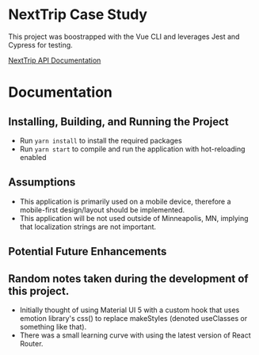 # NextTrip Case Study

This project was boostrapped with the Vue CLI and leverages Jest and Cypress for testing.

[NextTrip API Documentation](https://svc.metrotransit.org/nextrip)

# Documentation
## Installing, Building, and Running the Project
    
 - Run `yarn install` to install the required packages
 - Run `yarn start` to compile and run the application with hot-reloading enabled



## Assumptions
- This application is primarily used on a mobile device, therefore a mobile-first design/layout should be implemented.
- This application will be not used outside of Minneapolis, MN, implying that localization strings 
are not important.


## Potential Future Enhancements



## Random notes taken during the development of this project.
- Initially thought of using Material UI 5 with a custom hook that uses emotion library's css() to replace makeStyles (denoted useClasses or something like that).
- There was a small learning curve with using the latest version of React Router.
